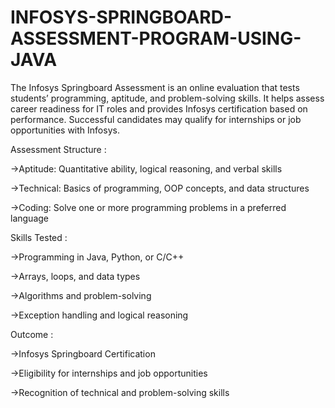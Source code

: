 # INFOSYS-SPRINGBOARD-ASSESSMENT-PROGRAM-USING-JAVA
The Infosys Springboard Assessment is an online evaluation that tests students’ programming, aptitude, and problem-solving skills. It helps assess career readiness for IT roles and provides Infosys certification based on performance. Successful candidates may qualify for internships or job opportunities with Infosys.


Assessment Structure :

  ->Aptitude: Quantitative ability, logical reasoning, and verbal skills

  ->Technical: Basics of programming, OOP concepts, and data structures

  ->Coding: Solve one or more programming problems in a preferred language

Skills Tested :

  ->Programming in Java, Python, or C/C++

  ->Arrays, loops, and data types

  ->Algorithms and problem-solving

  ->Exception handling and logical reasoning

Outcome :

  ->Infosys Springboard Certification

  ->Eligibility for internships and job opportunities

  ->Recognition of technical and problem-solving skills
